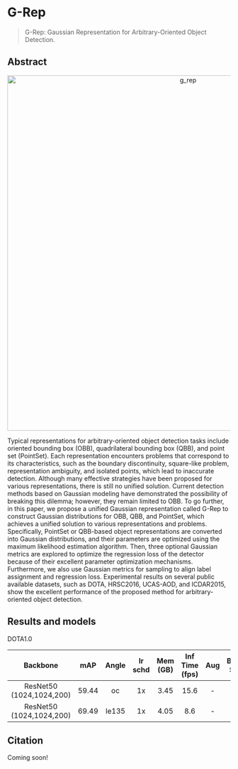 # G-Rep

> G-Rep: Gaussian Representation for Arbitrary-Oriented Object Detection.

<!-- [ALGORITHM] -->

## Abstract

<div align=center>
<img width="800" alt="g_rep" src="https://github.com/yangxue0827/STAR-MMRotate/assets/29257168/8faaf339-f4ba-4e27-9f01-ae742c6badbf">
</div>

Typical representations for arbitrary-oriented object detection tasks include oriented bounding box (OBB), quadrilateral bounding box (QBB), and point set (PointSet). Each representation encounters problems that correspond to its characteristics, such as the boundary discontinuity, square-like problem, representation ambiguity, and isolated points, which lead to inaccurate detection. Although many effective strategies have been proposed for various representations, there is still no unified solution. Current detection methods based on Gaussian modeling have demonstrated the possibility of breaking this dilemma; however, they remain limited to OBB. To go further, in this paper, we propose a unified Gaussian representation called G-Rep to construct Gaussian distributions for OBB, QBB, and PointSet, which achieves a unified solution to various representations and problems. Specifically, PointSet or QBB-based object representations are converted into Gaussian distributions, and their parameters are optimized using the maximum likelihood estimation algorithm. Then, three optional Gaussian metrics are explored to optimize the regression loss of the detector because of their excellent parameter optimization mechanisms. Furthermore, we also use Gaussian metrics for sampling to align label assignment and regression loss. Experimental results on several public available datasets, such as DOTA, HRSC2016, UCAS-AOD, and ICDAR2015, show the excellent performance of the proposed method for arbitrary-oriented object detection.

## Results and models

DOTA1.0


|         Backbone         |  mAP  | Angle | lr schd | Mem (GB) | Inf Time (fps) | Aug | Batch Size |                                               Configs                                               |                                                                                                                                                                    Download                                                                                                                                                                    |
| :----------------------: | :---: | :---: | :-----: | :------: | :------------: | :-: | :--------: | :--------------------------------------------------------------------------------------------------: | :--------------------------------------------------------------------------------------------------------------------------------------------------------------------------------------------------------------------------------------------------------------------------------------------------------------------------------------------: |
| ResNet50 (1024,1024,200) | 59.44 |  oc  |   1x   |   3.45   |      15.6      |  -  |     2     | [rotated_reppoints_r50_fpn_1x_dota_oc](../rotated_reppoints/rotated_reppoints_r50_fpn_1x_dota_oc.py) | [model](https://download.openmmlab.com/mmrotate/v0.1.0/rotated_reppoints/rotated_reppoints_r50_fpn_1x_dota_oc/rotated_reppoints_r50_fpn_1x_dota_oc-d38ce217.pth) \| [log](https://download.openmmlab.com/mmrotate/v0.1.0/rotated_reppoints/rotated_reppoints_r50_fpn_1x_dota_oc/rotated_reppoints_r50_fpn_1x_dota_oc_20220205_145010.log.json) |
| ResNet50 (1024,1024,200) | 69.49 | le135 |   1x   |   4.05   |      8.6      |  -  |     2     |             [g_reppoints_r50_fpn_1x_dota_le135](./g_reppoints_r50_fpn_1x_dota_le135.py)             |             [model](https://download.openmmlab.com/mmrotate/v0.1.0/g_reppoints/g_reppoints_r50_fpn_1x_dota_le135/g_reppoints_r50_fpn_1x_dota_le135-b840eed7.pth) \| [log](https://download.openmmlab.com/mmrotate/v0.1.0/g_reppoints/g_reppoints_r50_fpn_1x_dota_le135/g_reppoints_r50_fpn_1x_dota_le135_20220202_233631.log.json)             |

## Citation

Coming soon!
